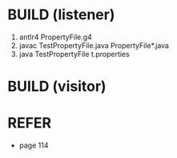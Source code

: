 BUILD (listener)
================
  1. antlr4 PropertyFile.g4
  2. javac TestPropertyFile.java PropertyFile\*.java
  3. java TestPropertyFile t.properties

BUILD (visitor)
================
REFER 
=====
  - page 114
